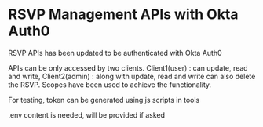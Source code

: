<h1>RSVP Management APIs with Okta Auth0</h1>

<p>RSVP APIs has been updated to be authenticated with Okta Auth0</p>

<p>APIs can be only accessed by two clients. Client1(user) : can update, read and write, Client2(admin) : along with update, read and write can also delete the RSVP. Scopes have been used to achieve the functionality.</p>

<p>For testing, token can be generated using js scripts in tools</p>

<p>.env content is needed, will be provided if asked</p>